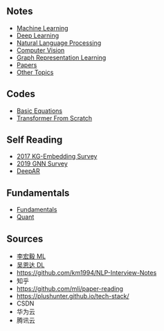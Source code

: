 ## Notes

- [Machine Learning](machine_learning.md)
- [Deep Learning](deep_learning.md)
- [Natural Language Processing](natural_language_processing.md)
- [Computer Vision](computer_vision.md)
- [Graph Representation Learning](graph_representation_learning.md)
- [Papers](papers.md)
- [Other Topics](others.md)

## Codes

- [Basic Equations](basic_equations.py)
- [Transformer From Scratch](transformer.py)

## Self Reading

- [2017 KG-Embedding Survey](2017_kge_survey.md)
- [2019 GNN Survey](2019_GNN_survey.md)
- [DeepAR](DeepAR.md)

## Fundamentals

- [Fundamentals](fundamentals.md)
- [Quant](quant.md)

## Sources

- [李宏毅 ML](https://www.bilibili.com/video/BV1Wv411h7kN)
- [吴恩达 DL](https://www.bilibili.com/video/BV1FT4y1E74V)
- https://github.com/km1994/NLP-Interview-Notes
- 知乎
- https://github.com/mli/paper-reading
- https://plushunter.github.io/tech-stack/
- CSDN
- 华为云
- 腾讯云

